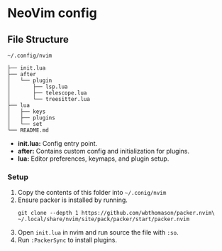 # NeoVim config

## File Structure
```
~/.config/nvim

├── init.lua
├── after
│   └── plugin
│       ├── lsp.lua
│       ├── telescope.lua
│       └── treesitter.lua
├── lua
│   ├── keys
│   ├── plugins
│   └── set
└── README.md
```

- **init.lua:** Config entry point.
- **after:** Contains custom config and initialization for plugins.
- **lua:** Editor preferences, keymaps, and plugin setup.


### Setup

1. Copy the contents of this folder into `~/.conig/nvim`
2. Ensure packer is installed by running.
      ```
      git clone --depth 1 https://github.com/wbthomason/packer.nvim\
      ~/.local/share/nvim/site/pack/packer/start/packer.nvim
      ```
3. Open `init.lua` in nvim and run source the file with `:so`.
4. Run `:PackerSync` to install plugins.

